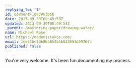 ```yaml
---
replying_to: '1'
id: comment-1063982056
date: 2013-09-30T00:49:53Z
updated: 2013-09-30T00:49:53Z
_parent: /mastering-paper/drawing-water/
name: Michael Rose
url: https://mademistakes.com/
email: 1ce71bc10b86565464b612093d89707e
published: false
---
```


You're very welcome. It's been fun documenting my process.
